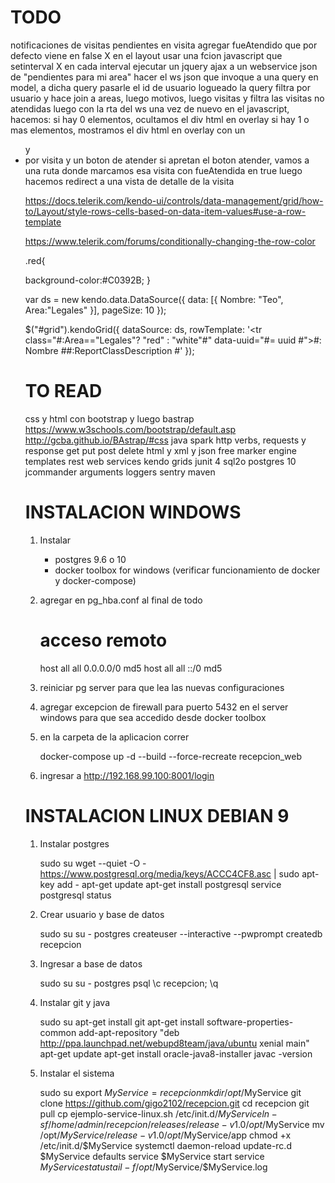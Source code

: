 TODO
====

notificaciones de visitas pendientes
	en visita agregar fueAtendido que por defecto viene en false X
	en el layout usar una fcion javascript que setinterval X
	en cada interval ejecutar un jquery ajax a un webservice json de "pendientes para mi area"
	hacer el ws json que invoque a una query en model, a dicha query pasarle el id de usuario logueado
	la query filtra por usuario y hace join a areas, luego motivos, luego visitas y filtra las visitas no atendidas
	luego con la rta del ws una vez de nuevo en el javascript, hacemos:
		si hay 0 elementos, ocultamos el div html en overlay
		si hay 1 o mas elementos, mostramos el div html en overlay con un <ul> y <li> por visita y un boton de atender
	si apretan el boton atender, vamos a una ruta donde marcamos esa visita con fueAtendida en true
	luego hacemos redirect a una vista de detalle de la visita
	
https://docs.telerik.com/kendo-ui/controls/data-management/grid/how-to/Layout/style-rows-cells-based-on-data-item-values#use-a-row-template
	
https://www.telerik.com/forums/conditionally-changing-the-row-color

.red{
    
  background-color:#C0392B;
}

var ds = new kendo.data.DataSource({
    data: [{
        Nombre: "Teo",
        Area:"Legales"
    }],
    pageSize: 10
});


$("#grid").kendoGrid({
    dataSource: ds,
    rowTemplate: '<tr class="#:Area==\"Legales\"? \"red\" : \"white\"#" data-uuid="#= uuid #"><td>#: Nombre #</td><td>#:ReportClassDescription #</td></tr>'
});

TO READ
=======

css y html con bootstrap y luego bastrap
	https://www.w3schools.com/bootstrap/default.asp
	http://gcba.github.io/BAstrap/#css
java spark
http verbs, requests y response get put post delete
html y xml y json
free marker engine templates
rest web services
kendo grids
junit 4
sql2o
postgres 10
jcommander arguments
loggers
sentry
maven


INSTALACION WINDOWS
===================

1) Instalar

	* postgres 9.6 o 10
	* docker toolbox for windows (verificar funcionamiento de docker y docker-compose)

2) agregar en pg_hba.conf al final de todo

	# acceso remoto
	host    all             all              0.0.0.0/0              md5
	host    all             all              ::/0                   md5

3) reiniciar pg server para que lea las nuevas configuraciones

4) agregar excepcion de firewall para puerto 5432 en el server windows para que sea accedido desde docker toolbox

5) en la carpeta de la aplicacion correr

	docker-compose up -d --build --force-recreate recepcion_web
	
6) ingresar a http://192.168.99.100:8001/login


INSTALACION LINUX DEBIAN 9
==========================


1) Instalar postgres

	sudo su
	wget --quiet -O - https://www.postgresql.org/media/keys/ACCC4CF8.asc | sudo apt-key add -
	apt-get update
	apt-get install postgresql
	service postgresql status

2) Crear usuario y base de datos

	sudo su
	su - postgres
	createuser --interactive --pwprompt
	createdb recepcion

2) Ingresar a base de datos

	sudo su
	su - postgres
	psql
	\c recepcion;
	\q

3) Instalar git y java

	sudo su
	apt-get install git
	apt-get install software-properties-common
	add-apt-repository "deb http://ppa.launchpad.net/webupd8team/java/ubuntu xenial main"
	apt-get update
	apt-get install oracle-java8-installer
	javac -version

4) Instalar el sistema

	sudo su
	export $MyService=recepcion
	mkdir /opt/$MyService
	git clone https://github.com/gigo2102/recepcion.git
	cd recepcion
	git pull
	cp ejemplo-service-linux.sh /etc/init.d/$MyService
	ln -sf /home/admin/recepcion/releases/release-v1.0 /opt/$MyService
	mv /opt/$MyService/release-v1.0 /opt/$MyService/app
	chmod +x /etc/init.d/$MyService
	systemctl daemon-reload
	update-rc.d $MyService defaults
	service $MyService start
	service $MyService status
	tail -f /opt/$MyService/$MyService.log